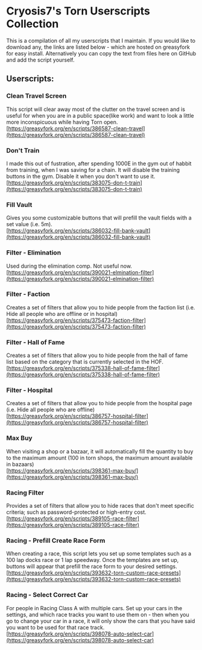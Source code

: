 # Cryosis7's Torn Userscripts Collection
This is a compilation of all my userscripts that I maintain.
If you would like to download any, the links are listed below - which are hosted on greasyfork for easy install.
Alternatively you can copy the text from files here on GitHub and add the script yourself.


## Userscripts:
### Clean Travel Screen
This script will clear away most of the clutter on the travel screen and is useful for when you are in a public space(like work) and want to look a little more inconspicuous while having Torn open.  
[https://greasyfork.org/en/scripts/386587-clean-travel](https://greasyfork.org/en/scripts/386587-clean-travel)
### Don't Train
I made this out of fustration, after spending 1000E in the gym out of habbit from training, when I was saving for a chain.
It will disable the training buttons in the gym. Disable it when you don't want to use it.  
[https://greasyfork.org/en/scripts/383075-don-t-train](https://greasyfork.org/en/scripts/383075-don-t-train)
### Fill Vault
Gives you some customizable buttons that will prefill the vault fields with a set value (i.e. 5m).  
[https://greasyfork.org/en/scripts/386032-fill-bank-vault](https://greasyfork.org/en/scripts/386032-fill-bank-vault)
### Filter - Elimination
Used during the elimination comp. Not useful now.  
[https://greasyfork.org/en/scripts/390021-elmination-filter](https://greasyfork.org/en/scripts/390021-elmination-filter)
### Filter - Faction
Creates a set of filters that allow you to hide people from the faction list (i.e. Hide all people who are offline or in hospital)  
[https://greasyfork.org/en/scripts/375473-faction-filter](https://greasyfork.org/en/scripts/375473-faction-filter)
### Filter - Hall of Fame
Creates a set of filters that allow you to hide people from the hall of fame list based on the category that is currently selected in the HOF.  
[https://greasyfork.org/en/scripts/375338-hall-of-fame-filter](https://greasyfork.org/en/scripts/375338-hall-of-fame-filter)
### Filter - Hospital
Creates a set of filters that allow you to hide people from the hospital page (i.e. Hide all people who are offline)  
[https://greasyfork.org/en/scripts/386757-hospital-filter](https://greasyfork.org/en/scripts/386757-hospital-filter)
### Max Buy
When visiting a shop or a bazaar, it will automatically fill the quantity to buy to the maximum amount (100 in torn shops, the maximum amount available in bazaars)  
[https://greasyfork.org/en/scripts/398361-max-buy/](https://greasyfork.org/en/scripts/398361-max-buy/)
### Racing Filter
Provides a set of filters that allow you to hide races that don't meet specific criteria; such as password-protected or high-entry cost.  
[https://greasyfork.org/en/scripts/389105-race-filter](https://greasyfork.org/en/scripts/389105-race-filter)
### Racing - Prefill Create Race Form
When creating a race, this script lets you set up some templates such as a 100 lap docks race or 1 lap speedway. Once the templates are set up, buttons will appear that prefill the race form to your desired settings.  
[https://greasyfork.org/en/scripts/393632-torn-custom-race-presets](https://greasyfork.org/en/scripts/393632-torn-custom-race-presets)
### Racing - Select Correct Car
For people in Racing Class A with multiple cars. Set up your cars in the settings, and which race tracks you want to use them on - then when you go to change your car in a race, it will only show the cars that you have said you want to be used for that race track.  
[https://greasyfork.org/en/scripts/398078-auto-select-car](https://greasyfork.org/en/scripts/398078-auto-select-car)
